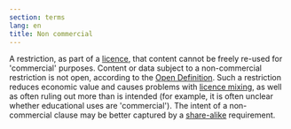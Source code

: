 ```yaml
---
section: terms
lang: en
title: Non commercial
---
```


A restriction, as part of a [licence](/glossary/en/terms/licence/), that content cannot be freely re-used for 'commercial' purposes. Content or data subject to a non-commercial restriction is not open, according to the [Open Definition](/glossary/en/terms/open-definition/). Such a restriction reduces economic value and causes problems with [licence mixing](/glossary/en/terms/licence-mixing/), as well as often ruling out more than is intended (for example, it is often unclear whether educational uses are 'commercial'). The intent of a non-commercial clause may be better captured by a [share-alike](/glossary/en/terms/share-alike-license/) requirement.
